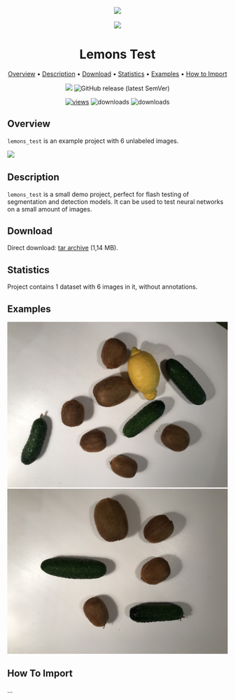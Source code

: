<div align="center" markdown> 

<img src="https://i.imgur.com/UdBujFN.png" width="250" /> <br>

<img src="https://i.imgur.com/tGwMSOA.png" width="100"/> 

# Lemons Test  

<p align="center">

  <a href="#overview">Overview</a> •
  <a href="#description">Description</a> •
  <a href="#download">Download</a> •
  <a href="#statistics">Statistics</a> •
  <a href="#examples">Examples</a> •
  <a href="#how-to-import">How to Import</a> 
</p>

[![](https://img.shields.io/badge/slack-chat-green.svg?logo=slack)](https://supervise.ly/slack)
![GitHub release (latest SemVer)](https://img.shields.io/github/v/release/supervisely-ecosystem/lemons-test)

[![views](https://app.supervise.ly/public/api/v3/ecosystem.counters?repo=supervisely-ecosystem/country-roads&counter=views&label=views)](https://supervise.ly) 
![downloads](https://img.shields.io/github/downloads/supervisely-ecosystem/lemons-test/total)
![downloads](https://img.shields.io/github/downloads/supervisely-ecosystem/lemons-test/latest/total)

</div>


## Overview 

 `lemons_test` is an example project with 6 unlabeled images. 

![](https://i.imgur.com/xso40lp.jpg)

## Description 

`lemons_test` is a small demo project, perfect for flash testing of segmentation and detection models. It can be used to test neural networks on a small amount of images.

## Download

Direct download: [tar archive](https://cloud.enterprise.deepsystems.io/s/P9AlIyasKXshiZD/download) (1,14 MB).

## Statistics

Project contains 1 dataset with 6 images in it, without annotations. 

## Examples

![](./project/ds1/img/IMG_0315.jpeg) ![](./project/ds1/img/IMG_0813.jpeg) 

## How To Import

...
